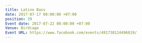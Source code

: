 ```yaml
---
title: Latino Bass
date: 2017-07-17 08:00:00 +07:00
position: 29
Event date: 2017-07-22 00:00:00 +07:00
Venue: Birdcage
Event URL: https://www.facebook.com/events/491738124496819/
---
```


